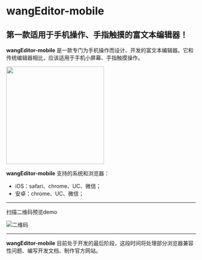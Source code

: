 # wangEditor-mobile
## 第一款适用于手机操作、手指触摸的富文本编辑器！

**wangEditor-mobile** 是一款专门为手机操作而设计、开发的富文本编辑器。它和传统编辑器相比，应该适用于手机小屏幕、手指触摸操作。

<img src="http://images2015.cnblogs.com/blog/138012/201512/138012-20151210203736230-1537006013.jpg" width="260" style="width:260px">

**wangEditor-mobile** 支持的系统和浏览器：

- iOS：safari、chrome、UC、微信；
- 安卓：chrome、UC、微信；

-------------------

扫描二维码预览demo

![二维码](http://images2015.cnblogs.com/blog/138012/201511/138012-20151123204103952-2028180164.png)

-------------------
**wangEditor-mobile** 目前处于开发的最后阶段，这段时间将处理部分浏览器兼容性问题、编写开发文档、制作官方网站。
